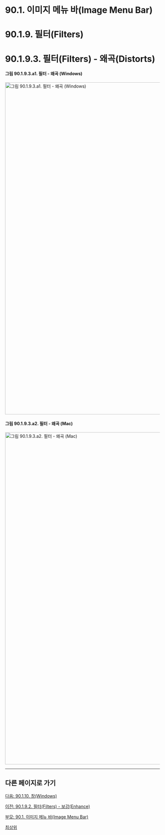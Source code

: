 # 90.1. 이미지 메뉴 바(Image Menu Bar)
# 90.1.9. 필터(Filters)
# 90.1.9.3. 필터(Filters) - 왜곡(Distorts)

#### 그림 90.1.9.3.a1. 필터 - 왜곡 (Windows)
<img width="1080" alt="그림 90.1.9.3.a1. 필터 - 왜곡 (Windows)" environment="Windows 10 GIMP 2.10.36" src="https://github.com/wonder13662/gimp/assets/15767104/5633304d-a782-4b79-b4d0-8eb0f62bff0e">

#### 그림 90.1.9.3.a2. 필터 - 왜곡 (Mac)
<img width="1080" alt="그림 90.1.9.3.a2. 필터 - 왜곡 (Mac)" environment="MacOS:Sonoma 14.2.1 GIMP 2.10.36" src="https://github.com/wonder13662/gimp/assets/15767104/7e9cf921-f430-4f85-aec8-389787722287">

***

## 다른 페이지로 가기

[다음: 90.1.10. 창(Windows)](./90-01-10-windows.md)

[이전: 90.1.9.2. 필터(Filters) - 보강(Enhance)](./90-01-09-filtersx-02-enhance.md)

[부모: 90.1. 이미지 메뉴 바(Image Menu Bar)](./90-01-00-image-menu-bar.md)

[최상위](./00-home.md)
